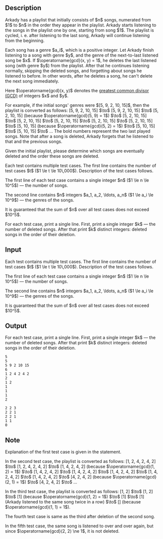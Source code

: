 ## Description

<div><p>Arkady has a playlist that initially consists of $n$ songs, numerated from $1$ to $n$ in the order they appear in the playlist. Arkady starts listening to the songs in the playlist one by one, starting from song $1$. The playlist is cycled, i.&nbsp;e. after listening to the last song, Arkady will continue listening from the beginning.</p><p>Each song has a genre $a_i$, which is a positive integer. Let Arkady finish listening to a song with genre $y$, and the genre of the next-to-last listened song be $x$. If $\operatorname{gcd}(x, y) = 1$, he deletes the last listened song (with genre $y$) from the playlist. After that he continues listening normally, skipping the deleted songs, and <span class="tex-font-style-bf">forgetting</span> about songs he listened to before. In other words, after he deletes a song, he can't delete the next song immediately.</p><p>Here $\operatorname{gcd}(x, y)$ denotes the <a href="https://en.wikipedia.org/wiki/Greatest_common_divisor">greatest common divisor (GCD)</a> of integers $x$ and $y$.</p><p>For example, if the initial songs' genres were $[5, 9, 2, 10, 15]$, then the playlist is converted as follows: [<span class="tex-font-style-bf">5</span>, 9, 2, 10, 15] $\to$ [<span class="tex-font-style-bf">5</span>, <span class="tex-font-style-bf">9</span>, 2, 10, 15] $\to$ [5, 2, 10, 15] (because $\operatorname{gcd}(5, 9) = 1$) $\to$ [5, <span class="tex-font-style-bf">2</span>, 10, 15] $\to$ [5, <span class="tex-font-style-bf">2</span>, <span class="tex-font-style-bf">10</span>, 15] $\to$ [5, 2, <span class="tex-font-style-bf">10</span>, <span class="tex-font-style-bf">15</span>] $\to$ [<span class="tex-font-style-bf">5</span>, 2, 10, <span class="tex-font-style-bf">15</span>] $\to$ [<span class="tex-font-style-bf">5</span>, <span class="tex-font-style-bf">2</span>, 10, 15] $\to$ [5, 10, 15] (because $\operatorname{gcd}(5, 2) = 1$) $\to$ [5, <span class="tex-font-style-bf">10</span>, 15] $\to$ [5, <span class="tex-font-style-bf">10</span>, <span class="tex-font-style-bf">15</span>] $\to$ ... The bold numbers represent the two last played songs. Note that after a song is deleted, Arkady forgets that he listened to that and the previous songs.</p><p>Given the initial playlist, please determine which songs are eventually deleted and the order these songs are deleted.</p></div><div class="input-specification"><p>Each test contains multiple test cases. The first line contains the number of test cases $t$ ($1 \le t \le 10\,000$). Description of the test cases follows.</p><p>The first line of each test case contains a single integer $n$ ($1 \le n \le 10^5$)&nbsp;— the number of songs.</p><p>The second line contains $n$ integers $a_1, a_2, \ldots, a_n$ ($1 \le a_i \le 10^9$)&nbsp;— the genres of the songs.</p><p>It is guaranteed that the sum of $n$ over all test cases does not exceed $10^5$.</p></div><div class="output-specification"><p>For each test case, print a single line. First, print a single integer $k$&nbsp;— the number of deleted songs. After that print $k$ distinct integers: deleted songs in the order of their deletion.</p></div>

## Input

<p>Each test contains multiple test cases. The first line contains the number of test cases $t$ ($1 \le t \le 10\,000$). Description of the test cases follows.</p><p>The first line of each test case contains a single integer $n$ ($1 \le n \le 10^5$)&nbsp;— the number of songs.</p><p>The second line contains $n$ integers $a_1, a_2, \ldots, a_n$ ($1 \le a_i \le 10^9$)&nbsp;— the genres of the songs.</p><p>It is guaranteed that the sum of $n$ over all test cases does not exceed $10^5$.</p>

## Output

<p>For each test case, print a single line. First, print a single integer $k$&nbsp;— the number of deleted songs. After that print $k$ distinct integers: deleted songs in the order of their deletion.</p>





```input1
5
5
5 9 2 10 15
6
1 2 4 2 4 2
2
1 2
1
1
1
2
```




```output1
2 2 3 
2 2 1 
2 2 1 
1 1 
0
```



## Note

<p>Explanation of the first test case is given in the statement.</p><p>In the second test case, the playlist is converted as follows: [<span class="tex-font-style-bf">1</span>, 2, 4, 2, 4, 2] $\to$ [<span class="tex-font-style-bf">1</span>, <span class="tex-font-style-bf">2</span>, 4, 2, 4, 2] $\to$ [1, 4, 2, 4, 2] (because $\operatorname{gcd}(1, 2) = 1$) $\to$ [1, <span class="tex-font-style-bf">4</span>, 2, 4, 2] $\to$ [1, <span class="tex-font-style-bf">4</span>, <span class="tex-font-style-bf">2</span>, 4, 2] $\to$ [1, 4, <span class="tex-font-style-bf">2</span>, <span class="tex-font-style-bf">4</span>, 2] $\to$ [1, 4, 2, <span class="tex-font-style-bf">4</span>, <span class="tex-font-style-bf">2</span>] $\to$ [<span class="tex-font-style-bf">1</span>, 4, 2, 4, <span class="tex-font-style-bf">2</span>] $\to$ [4, 2, 4, 2] (because $\operatorname{gcd}(2, 1) = 1$) $\to$ [<span class="tex-font-style-bf">4</span>, 2, 4, 2] $\to$ ...</p><p>In the third test case, the playlist is converted as follows: [<span class="tex-font-style-bf">1</span>, 2] $\to$ [<span class="tex-font-style-bf">1</span>, <span class="tex-font-style-bf">2</span>] $\to$ [1] (because $\operatorname{gcd}(1, 2) = 1$) $\to$ [<span class="tex-font-style-bf">1</span>] $\to$ [<span class="tex-font-style-bf">1</span>] (Arkady listened to the same song twice in a row) $\to$ [] (because $\operatorname{gcd}(1, 1) = 1$).</p><p>The fourth test case is same as the third after deletion of the second song.</p><p>In the fifth test case, the same song is listened to over and over again, but since $\operatorname{gcd}(2, 2) \ne 1$, it is not deleted.</p>
